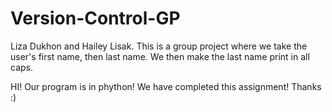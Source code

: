 # Version-Control-GP
Liza Dukhon and Hailey Lisak. This is a group project where we take the user's first name, then last name. We then make the last name print in all caps.

HI! Our program is in phython! We have completed this assignment! Thanks :)
